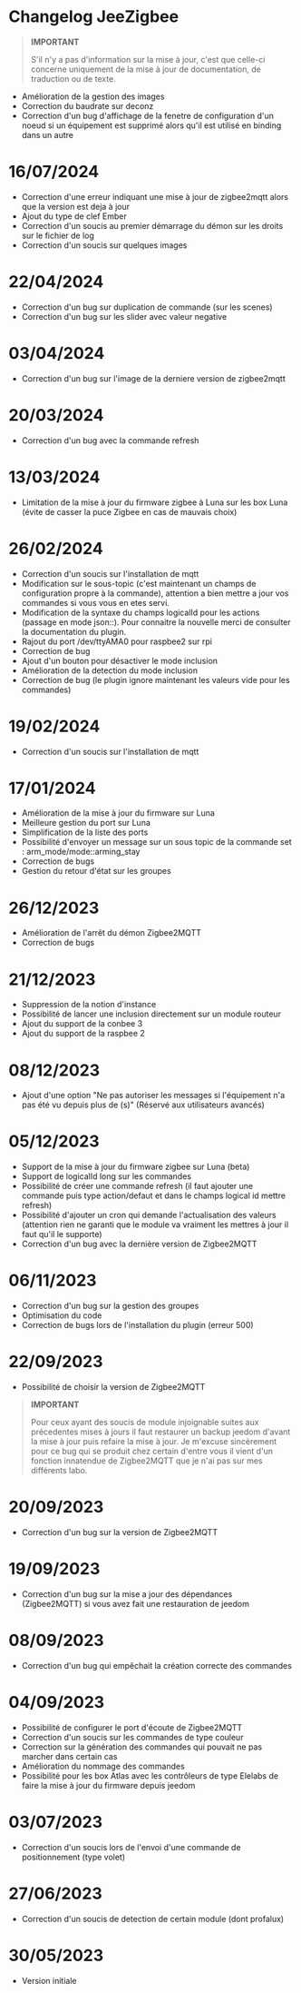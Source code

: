 # Changelog JeeZigbee

>**IMPORTANT**
>
>S'il n'y a pas d'information sur la mise à jour, c'est que celle-ci concerne uniquement de la mise à jour de documentation, de traduction ou de texte.


- Amélioration de la gestion des images
- Correction du baudrate sur deconz
- Correction d'un bug d'affichage de la fenetre de configuration d'un noeud si un équipement est supprimé alors qu'il est utilisé en binding dans un autre

# 16/07/2024

- Correction d'une erreur indiquant une mise à jour de zigbee2mqtt alors que la version est deja à jour
- Ajout du type de clef Ember
- Correction d'un soucis au premier démarrage du démon sur les droits sur le fichier de log
- Correction d'un soucis sur quelques images

# 22/04/2024

- Correction d'un bug sur duplication de commande (sur les scenes)
- Correction d'un bug sur les slider avec valeur negative

# 03/04/2024

- Correction d'un bug sur l'image de la derniere version de zigbee2mqtt

# 20/03/2024

- Correction d'un bug avec la commande refresh

# 13/03/2024

- Limitation de la mise à jour du firmware zigbee à Luna sur les box Luna (évite de casser la puce Zigbee en cas de mauvais choix)

# 26/02/2024

- Correction d'un soucis sur l'installation de mqtt
- Modification sur le sous-topic (c'est maintenant un champs de configuration propre à la commande), attention a bien mettre a jour vos commandes si vous vous en etes servi.
- Modification de la syntaxe du champs logicalId pour les actions (passage en mode json::). Pour connaitre la nouvelle merci de consulter la documentation du plugin.
- Rajout du port /dev/ttyAMA0 pour raspbee2 sur rpi
- Correction de bug
- Ajout d'un bouton pour désactiver le mode inclusion
- Amélioration de la detection du mode inclusion
- Correction de bug (le plugin ignore maintenant les valeurs vide pour les commandes)

# 19/02/2024

- Correction d'un soucis sur l'installation de mqtt


# 17/01/2024

- Amélioration de la mise à jour du firmware sur Luna
- Meilleure gestion du port sur Luna
- Simplification de la liste des ports
- Possibilité d'envoyer un message sur un sous topic de la commande set : arm_mode/mode::arming_stay
- Correction de bugs
- Gestion du retour d'état sur les groupes

# 26/12/2023

- Amélioration de l'arrêt du démon Zigbee2MQTT
- Correction de bugs

# 21/12/2023

- Suppression de la notion d'instance
- Possibilité de lancer une inclusion directement sur un module routeur
- Ajout du support de la conbee 3
- Ajout du support de la raspbee 2

# 08/12/2023

- Ajout d'une option "Ne pas autoriser les messages si l'équipement n'a pas été vu depuis plus de (s)" (Réservé aux utilisateurs avancés)

# 05/12/2023

- Support de la mise à jour du firmware zigbee sur Luna (beta)
- Support de logicalId long sur les commandes
- Possibilité de créer une commande refresh (il faut ajouter une commande puis type action/defaut et dans le champs logical id mettre refresh)
- Possibilité d'ajouter un cron qui demande l'actualisation des valeurs (attention rien ne garanti que le module va vraiment les mettres à jour il faut qu'il le supporte)
- Correction d'un bug avec la dernière version de Zigbee2MQTT


# 06/11/2023

- Correction d'un bug sur la gestion des groupes
- Optimisation du code
- Correction de bugs lors de l'installation du plugin (erreur 500)

# 22/09/2023

- Possibilité de choisir la version de Zigbee2MQTT

>**IMPORTANT**
>
>Pour ceux ayant des soucis de module injoignable suites aux précedentes mises à jours il faut restaurer un backup jeedom d'avant la mise à jour puis refaire la mise à jour. Je m'excuse sincèrement pour ce bug qui se produit chez certain d'entre vous il vient d'un fonction innatendue de Zigbee2MQTT que je n'ai pas sur mes différents labo.

# 20/09/2023

- Correction d'un bug sur la version de Zigbee2MQTT

# 19/09/2023

- Correction d'un bug sur la mise a jour des dépendances (Zigbee2MQTT) si vous avez fait une restauration de jeedom

# 08/09/2023

- Correction d'un bug qui empêchait la création correcte des commandes

# 04/09/2023

- Possibilité de configurer le port d'écoute de Zigbee2MQTT
- Correction d'un soucis sur les commandes de type couleur
- Correction sur la génération des commandes qui pouvait ne pas marcher dans certain cas
- Amélioration du nommage des commandes
- Possibilité pour les box Atlas avec les contrôleurs de type Elelabs de faire la mise à jour du firmware depuis jeedom

# 03/07/2023

- Correction d'un soucis lors de l'envoi d'une commande de positionnement (type volet)

# 27/06/2023

- Correction d'un soucis de detection de certain module (dont profalux)

# 30/05/2023

- Version initiale
